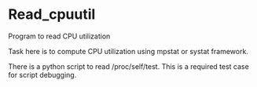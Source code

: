 # Read_cpuutil

Program to read CPU utilization

Task here is to compute CPU utilization using mpstat or systat framework.

There is a python script to read /proc/self/test. This is a required test
case for script debugging.
